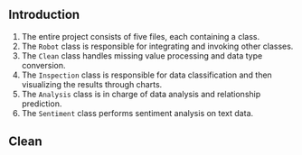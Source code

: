 ## Introduction

1. The entire project consists of five files, each containing a class.
2. The `Robot` class is responsible for integrating and invoking other classes.
3. The `Clean` class handles missing value processing and data type conversion.
4. The `Inspection` class is responsible for data classification and then visualizing the results through charts.
5. The `Analysis` class is in charge of data analysis and relationship prediction.
6. The `Sentiment` class performs sentiment analysis on text data.

## Clean

